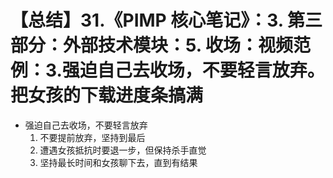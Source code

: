 # 【总结】31.《PIMP 核心笔记》：3. 第三部分：外部技术模块：5. 收场：视频范例：3.强迫自己去收场，不要轻言放弃。把女孩的下载进度条搞满

-   强迫自己去收场，不要轻言放弃
    1.  不要提前放弃，坚持到最后
    2.  遭遇女孩抵抗时要退一步，但保持杀手直觉
    3.  坚持最长时间和女孩聊下去，直到有结果